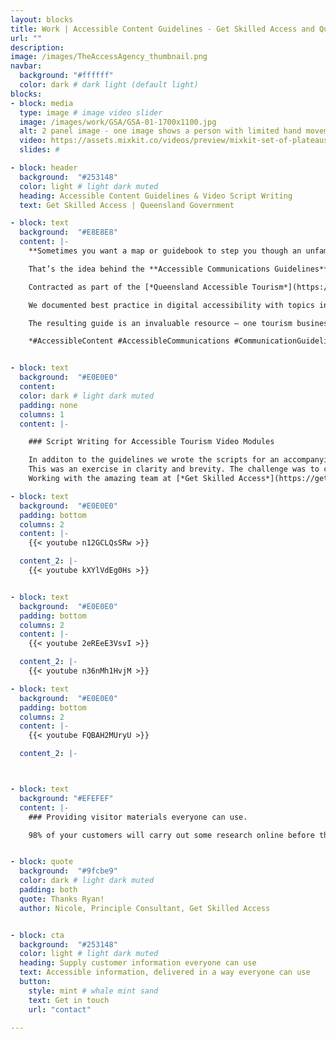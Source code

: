 ```yaml
---
layout: blocks
title: Work | Accessible Content Guidelines - Get Skilled Access and Queensland Government
url: ""
description:
image: /images/TheAccessAgency_thumbnail.png
navbar:
  background: "#ffffff"
  color: dark # dark light (default light)
blocks:
- block: media
  type: image # image video slider
  image: /images/work/GSA/GSA-01-1700x1100.jpg
  alt: 2 panel image - one image shows a person with limited hand movement, the other a person with a hearing aid
  video: https://assets.mixkit.co/videos/preview/mixkit-set-of-plateaus-seen-from-the-heights-in-a-sunset-26070-large.mp4
  slides: #

- block: header
  background:  "#253148"
  color: light # light dark muted
  heading: Accessible Content Guidelines & Video Script Writing
  text: Get Skilled Access | Queensland Government

- block: text
  background:  "#E8E8E8"
  content: |-
    **Sometimes you want a map or guidebook to step you though an unfamiliar or complex topic.**

    That’s the idea behind the **Accessible Communications Guidelines** we created for local government agencies (LGAs) on behalf of the terrific team at [*Get Skilled Access*](https://getskilledaccess.com.au/).

    Contracted as part of the [*Queensland Accessible Tourism*](https://teq.queensland.com/au/en/industry/what-we-do/cruise_indigenous_nature_tourism/accessible-tourism) project, we provided a 50-page document outlining accessibility principles and considerations in simple terms.

    We documented best practice in digital accessibility with topics including communications workflow, producing accessible articles, undertaking a video and audio content, accessible publishing and reviewing content for good access.

    The resulting guide is an invaluable resource – one tourism businesses and LGAs can use to provide material for all kinds of visitors.

    *#AccessibleContent #AccessibleCommunications #CommunicationGuidelines*


- block: text
  background:  "#E0E0E0"
  content:
  color: dark # light dark muted
  padding: none
  columns: 1
  content: |-

    ### Script Writing for Accessible Tourism Video Modules

    In additon to the guidelines we wrote the scripts for an accompanying video series.
    This was an exercise in clarity and brevity. The challenge was to create succinct, conversational language covering 5 topic areas – ‘Defining disability, accessibility and inclusion’, ‘The Language of Disability’, ‘Inclusive Mindset and Universal Design’, ‘Misconceptions and Unconscious Bias’, and ‘The Business Case for Accessible Tourism’.
    Working with the amazing team at [*Get Skilled Access*](https://getskilledaccess.com.au/) – the results are clear, casual and powerful. We hope you like them as much as we do.

- block: text
  background:  "#E0E0E0"
  padding: bottom
  columns: 2
  content: |-
    {{< youtube n12GCLQsSRw >}}

  content_2: |-
    {{< youtube kXYlVdEg0Hs >}}


- block: text
  background:  "#E0E0E0"
  padding: bottom
  columns: 2
  content: |-
    {{< youtube 2eREeE3VsvI >}}

  content_2: |-
    {{< youtube n36nMh1HvjM >}}

- block: text
  background:  "#E0E0E0"
  padding: bottom
  columns: 2
  content: |-
    {{< youtube FQBAH2MUryU >}}

  content_2: |-



- block: text
  background: "#EFEFEF"
  content: |-
    ### Providing visitor materials everyone can use.

    98% of your customers will carry out some research online before they arrange a visit. Just like physical access, when you provide information in an accessible format, all your customers benefit. Ensuring your existing and new materials are universally available means baking it into your process and aligning to best-practice. We can help.


- block: quote
  background:  "#9fcbe9"
  color: dark # light dark muted
  padding: both
  quote: Thanks Ryan!
  author: Nicole, Principle Consultant, Get Skilled Access


- block: cta
  background:  "#253148"
  color: light # light dark muted
  heading: Supply customer information everyone can use
  text: Accessible information, delivered in a way everyone can use
  button:
    style: mint # whale mint sand
    text: Get in touch
    url: "contact"

---
```

